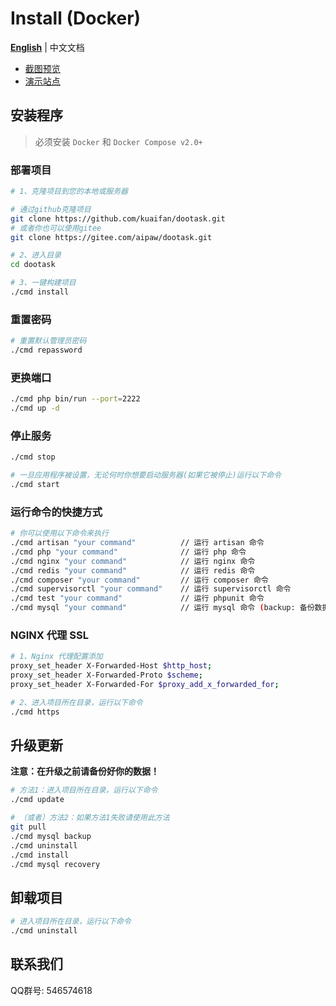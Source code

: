 # Install (Docker)

**[English](./README.md)** | 中文文档

- [截图预览](README_PREVIEW.md)
- [演示站点](http://www.dootask.com/)

## 安装程序

> 必须安装 `Docker` 和 `Docker Compose v2.0+`


### 部署项目

```bash
# 1、克隆项目到您的本地或服务器

# 通过github克隆项目
git clone https://github.com/kuaifan/dootask.git
# 或者你也可以使用gitee
git clone https://gitee.com/aipaw/dootask.git

# 2、进入目录
cd dootask

# 3、一键构建项目
./cmd install
```

### 重置密码

```bash
# 重置默认管理员密码
./cmd repassword
```

### 更换端口

```bash
./cmd php bin/run --port=2222
./cmd up -d
```

### 停止服务

```bash
./cmd stop

# 一旦应用程序被设置，无论何时你想要启动服务器(如果它被停止)运行以下命令
./cmd start
```

### 运行命令的快捷方式

```bash
# 你可以使用以下命令来执行
./cmd artisan "your command"          // 运行 artisan 命令
./cmd php "your command"              // 运行 php 命令
./cmd nginx "your command"            // 运行 nginx 命令
./cmd redis "your command"            // 运行 redis 命令
./cmd composer "your command"         // 运行 composer 命令
./cmd supervisorctl "your command"    // 运行 supervisorctl 命令
./cmd test "your command"             // 运行 phpunit 命令
./cmd mysql "your command"            // 运行 mysql 命令 (backup: 备份数据库，recovery: 还原数据库)
```

### NGINX 代理 SSL

```bash 
# 1、Nginx 代理配置添加
proxy_set_header X-Forwarded-Host $http_host;
proxy_set_header X-Forwarded-Proto $scheme;
proxy_set_header X-Forwarded-For $proxy_add_x_forwarded_for;

# 2、进入项目所在目录，运行以下命令
./cmd https
```

## 升级更新

**注意：在升级之前请备份好你的数据！**

```bash
# 方法1：进入项目所在目录，运行以下命令
./cmd update

# （或者）方法2：如果方法1失败请使用此方法
git pull
./cmd mysql backup
./cmd uninstall
./cmd install
./cmd mysql recovery
```

## 卸载项目

```bash
# 进入项目所在目录，运行以下命令
./cmd uninstall
```

## 联系我们

QQ群号: 546574618
